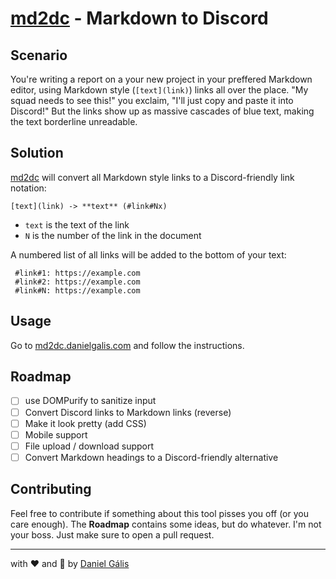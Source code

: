 # [md2dc](https://md2dc.danielgalis.com) - Markdown to Discord

## Scenario
You're writing a report on a your new project in your preffered Markdown editor, using Markdown style (`[text](link)`) links all over the place. "My squad needs to see this!" you exclaim, "I'll just copy and paste it into Discord!" But the links show up as massive cascades of blue text, making the text borderline unreadable.

## Solution
[md2dc](https://md2dc.danielgalis.com) will convert all Markdown style links to a Discord-friendly link notation:

```[text](link) -> **text** (#link#Nx)```
- `text` is the text of the link
- `N` is the number of the link in the document

A numbered list of all links will be added to the bottom of your text:
```
 #link#1: https://example.com
 #link#2: https://example.com
 #link#N: https://example.com
```

## Usage
Go to [md2dc.danielgalis.com](https://md2dc.danielgalis.com) and follow the instructions.

## Roadmap
- [ ] use DOMPurify to sanitize input
- [ ] Convert Discord links to Markdown links (reverse)
- [ ] Make it look pretty (add CSS)
- [ ] Mobile support
- [ ] File upload / download support
- [ ] Convert Markdown headings to a Discord-friendly alternative

## Contributing
Feel free to contribute if something about this tool pisses you off (or you care enough). The **Roadmap** contains some ideas, but do whatever. I'm not your boss. Just make sure to open a pull request.

---
with ❤️ and 🌱 by [Daniel Gális](https://danielgalis.com)
